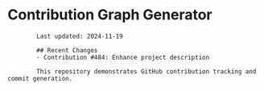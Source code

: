 # Contribution Graph Generator
            
            Last updated: 2024-11-19
            
            ## Recent Changes
            - Contribution #484: Enhance project description
            
            This repository demonstrates GitHub contribution tracking and commit generation.
        